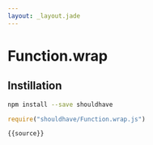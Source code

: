 ```yaml
---
layout: _layout.jade
---
```


# Function.wrap

## Instillation

```sh
npm install --save shouldhave
```

```js
require("shouldhave/Function.wrap.js")
```

```js
{{source}}
```